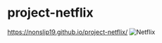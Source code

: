 # project-netflix
https://nonslip19.github.io/project-netflix/
![Netflix](https://user-images.githubusercontent.com/88439875/135301291-3a5831ec-5b43-4663-aa7b-dcf18b187ea9.gif)
